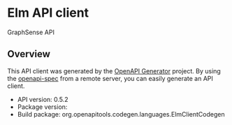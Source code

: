 # Elm API client

GraphSense API

## Overview
This API client was generated by the [OpenAPI Generator](https://openapi-generator.tech) project. By using the [openapi-spec](https://github.com/OAI/OpenAPI-Specification) from a remote server, you can easily generate an API client.

- API version: 0.5.2
- Package version: 
- Build package: org.openapitools.codegen.languages.ElmClientCodegen
